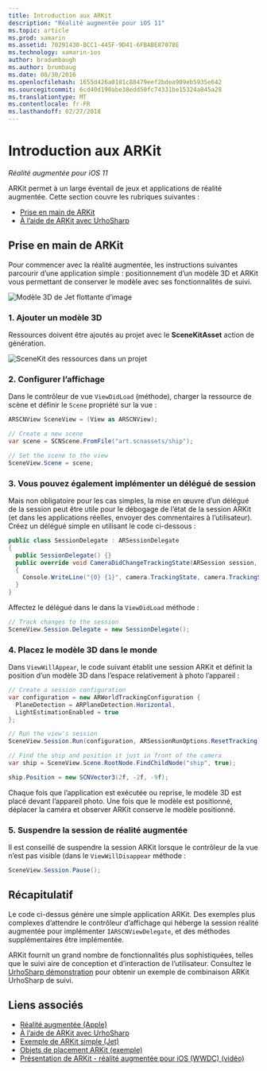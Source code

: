 ```yaml
---
title: Introduction aux ARKit
description: "Réalité augmentée pour iOS 11"
ms.topic: article
ms.prod: xamarin
ms.assetid: 70291430-BCC1-445F-9D41-6FBABE87078E
ms.technology: xamarin-ios
author: bradumbaugh
ms.author: brumbaug
ms.date: 08/30/2016
ms.openlocfilehash: 1655d426a0181c88479eef2bdea909eb5935e642
ms.sourcegitcommit: 6cd40d190abe38edd50fc74331be15324a845a28
ms.translationtype: MT
ms.contentlocale: fr-FR
ms.lasthandoff: 02/27/2018
---
```

# <a name="introduction-to-arkit"></a>Introduction aux ARKit

_Réalité augmentée pour iOS 11_

ARKit permet à un large éventail de jeux et applications de réalité augmentée. Cette section couvre les rubriques suivantes :

- [Prise en main de ARKit](#gettingstarted)
- [À l’aide de ARKit avec UrhoSharp](urhosharp.md)

<a name="gettingstarted" />

## <a name="getting-started-with-arkit"></a>Prise en main de ARKit

Pour commencer avec la réalité augmentée, les instructions suivantes parcourir d’une application simple : positionnement d’un modèle 3D et ARKit vous permettant de conserver le modèle avec ses fonctionnalités de suivi.

![Modèle 3D de Jet flottante d’image](images/jet-sml.png)

### <a name="1-add-a-3d-model"></a>1. Ajouter un modèle 3D

Ressources doivent être ajoutés au projet avec le **SceneKitAsset** action de génération.

![SceneKit des ressources dans un projet](images/scene-assets.png)


### <a name="2-configure-the-view"></a>2. Configurer l’affichage

Dans le contrôleur de vue `ViewDidLoad` (méthode), charger la ressource de scène et définir le `Scene` propriété sur la vue :

```csharp
ARSCNView SceneView = (View as ARSCNView);

// Create a new scene
var scene = SCNScene.FromFile("art.scnassets/ship");

// Set the scene to the view
SceneView.Scene = scene;
```

### <a name="3-optionally-implement-a-session-delegate"></a>3. Vous pouvez également implémenter un délégué de session

Mais non obligatoire pour les cas simples, la mise en œuvre d’un délégué de la session peut être utile pour le débogage de l’état de la session ARKit (et dans les applications réelles, envoyer des commentaires à l’utilisateur). Créez un délégué simple en utilisant le code ci-dessous :

```csharp
public class SessionDelegate : ARSessionDelegate
{
  public SessionDelegate() {}
  public override void CameraDidChangeTrackingState(ARSession session, ARCamera camera)
  {
    Console.WriteLine("{0} {1}", camera.TrackingState, camera.TrackingStateReason);
  }
}
```

Affectez le délégué dans le dans la `ViewDidLoad` méthode :

```csharp
// Track changes to the session
SceneView.Session.Delegate = new SessionDelegate();
```

### <a name="4-position-the-3d-model-in-the-world"></a>4. Placez le modèle 3D dans le monde

Dans `ViewWillAppear`, le code suivant établit une session ARKit et définit la position d’un modèle 3D dans l’espace relativement à photo l’appareil :

```csharp
// Create a session configuration
var configuration = new ARWorldTrackingConfiguration {
  PlaneDetection = ARPlaneDetection.Horizontal,
  LightEstimationEnabled = true
};

// Run the view's session
SceneView.Session.Run(configuration, ARSessionRunOptions.ResetTracking);

// Find the ship and position it just in front of the camera
var ship = SceneView.Scene.RootNode.FindChildNode("ship", true);

ship.Position = new SCNVector3(2f, -2f, -9f);
```

Chaque fois que l’application est exécutée ou reprise, le modèle 3D est placé devant l’appareil photo. Une fois que le modèle est positionné, déplacer la caméra et observer ARKit conserve le modèle positionné.

### <a name="5-pause-the-augmented-reality-session"></a>5. Suspendre la session de réalité augmentée

Il est conseillé de suspendre la session ARKit lorsque le contrôleur de la vue n’est pas visible (dans le `ViewWillDisappear` méthode :

```csharp
SceneView.Session.Pause();
```

## <a name="summary"></a>Récapitulatif

Le code ci-dessus génère une simple application ARKit. Des exemples plus complexes d’attendre le contrôleur d’affichage qui héberge la session réalité augmentée pour implémenter `IARSCNViewDelegate`, et des méthodes supplémentaires être implémentée.

ARKit fournit un grand nombre de fonctionnalités plus sophistiquées, telles que le suivi aire de conception et d’interaction de l’utilisateur. Consultez le [UrhoSharp démonstration](urhosharp.md) pour obtenir un exemple de combinaison ARKit UrhoSharp de suivi.


## <a name="related-links"></a>Liens associés

- [Réalité augmentée (Apple)](https://developer.apple.com/arkit/)
- [À l’aide de ARKit avec UrhoSharp](urhosharp.md)
- [Exemple de ARKit simple (Jet)](https://developer.xamarin.com/samples/monotouch/ios11/ARKitSample/)
- [Objets de placement ARKit (exemple)](https://developer.xamarin.com/samples/monotouch/ios11/ARKitPlacingObjects/)
- [Présentation de ARKit - réalité augmentée pour iOS (WWDC) (vidéo)](https://developer.apple.com/videos/play/wwdc2017/602/)
